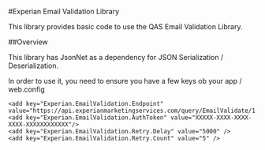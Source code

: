 #Experian Email Validation Library

This library provides basic code to use the QAS Email Validation Library.

##Overview

This library has JsonNet as a dependency for JSON Serialization / Deserialization.

In order to use it, you need to ensure you have a few keys ob your app / web.config

    
    <add key="Experian.EmailValidation.Endpoint" value="https://api.experianmarketingservices.com/query/EmailValidate/1.0/"/>
    <add key="Experian.EmailValidation.AuthToken" value="XXXXX-XXXX-XXXX-XXXX-XXXXXXXXXXXX"/>
    <add key="Experian.EmailValidation.Retry.Delay" value="5000" />
    <add key="Experian.EmailValidation.Retry.Count" value="5" />
